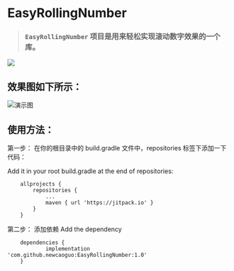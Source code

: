 # EasyRollingNumber
 > ### `EasyRollingNumber` 项目是用来轻松实现滚动数字效果的一个库。


[![](https://jitpack.io/v/newcaoguo/EasyRollingNumber.svg)](https://jitpack.io/#newcaoguo/EasyRollingNumber)

## 效果图如下所示：

![演示图](https://github.com/newcaoguo/EasyRollingNumber/blob/master/EasyRollingNumber.gif)

## 使用方法：

第一步：
在你的根目录中的  build.gradle 文件中，repositories 标签下添加一下代码：

Add it in your root build.gradle at the end of repositories:


```
	allprojects {
		repositories {
			...
			maven { url 'https://jitpack.io' }
		}
	}

```

第二步：
添加依赖
 Add the dependency

```
	dependencies {
	        implementation 'com.github.newcaoguo:EasyRollingNumber:1.0'
	}

```

